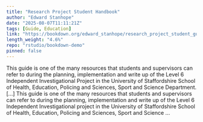 ```yaml
---
title: "Research Project Student Handbook"
author: "Edward Stanhope"
date: "2025-08-07T11:11:21Z"
tags: [Guide, Education]
link: "https://bookdown.org/edward_stanhope/research_project_student_guide/"
length_weight: "4.6%"
repo: "rstudio/bookdown-demo"
pinned: false
---
```


This guide is one of the many resources that students and supervisors can refer to during the planning, implementation and write up of the Level 6 Independent Investigational Project in the University of Staffordshire School of Health, Education, Policing and Sciences, Sport and Science Department. [...] This guide is one of the many resources that students and supervisors can refer to during the planning, implementation and write up of the Level 6 Independent Investigational project in the University of Staffordshire School of Health, Education, Policing and Sciences, Sport and Science ...
